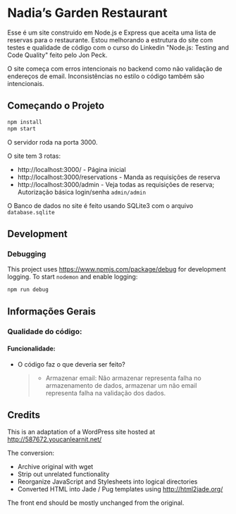 # Nadia’s Garden Restaurant

Esse é um site construido em Node.js e Express que aceita uma lista de reservas para o restaurante. Estou melhorando a estrutura do site com testes e qualidade de código com o curso do Linkedin "Node.js: Testing and Code Quality" feito pelo Jon Peck.

O site começa com erros intencionais no backend como não validação de endereços de email. Inconsistências no estilo o código também são intencionais.

## Começando o Projeto

```bash
npm install
npm start
```
O servidor roda na porta 3000.

O site tem 3 rotas:

- http://localhost:3000/ - Página inicial
- http://localhost:3000/reservations - Manda as requisições de reserva
- http://localhost:3000/admin - Veja todas as requisições de reserva; Autorização básica login/senha `admin/admin`

O Banco de dados no site é feito usando SQLite3 com o arquivo `database.sqlite`

## Development

### Debugging

This project uses https://www.npmjs.com/package/debug for development logging. To start `nodemon` and enable logging:

```bash
npm run debug
```

## Informações Gerais

### Qualidade do código:

  #### Funcionalidade:

  - O código faz o que deveria ser feito?
     > - Armazenar email: Não armazenar representa falha no armazenamento de dados, armazenar um não email representa falha na validação dos dados.



## Credits

This is an adaptation of a WordPress site hosted at http://587672.youcanlearnit.net/

The conversion:

- Archive original with wget
- Strip out unrelated functionality
- Reorganize JavaScript and Stylesheets into logical directories
- Converted HTML into Jade / Pug templates using http://html2jade.org/

The front end should be mostly unchanged from the original.
